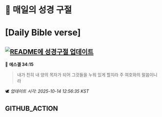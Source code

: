# 🙏 매일의 성경 구절
# [Daily Bible verse]
## [![README에 성경구절 업데이트](https://github.com/DONGSUKA/first_test/actions/workflows/update-readme-bible.yml/badge.svg)](https://github.com/DONGSUKA/first_test/actions/workflows/update-readme-bible.yml)
<!-- START_BIBLE_VERSE -->
📖 **에스겔 34:15**
> 내가 친히 내 양의 목자가 되어 그것들을 누워 있게 할지라 주 여호와의 말씀이니라

🕊️ _업데이트 시각: 2025-10-14 12:56:35 KST_
  <!-- END_BIBLE_VERSE -->
## GITHUB_ACTION
